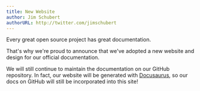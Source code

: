 ```yaml
---
title: New Website
author: Jim Schubert
authorURL: http://twitter.com/jimschubert
---
```


Every great open source project has great documentation.

That's why we're proud to announce that we've adopted a new website and design for our official documentation.

<!--truncate-->

We will still continue to maintain the documentation on our GitHub repository. In fact, our website will be generated with [Docusaurus](https://docusaurus.io/en), so our docs on GitHub will still be incorporated into this site!

